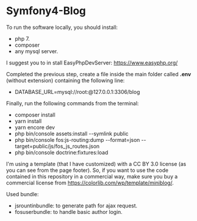 # Symfony4-Blog

To run the software locally, you should install:
- php 7. 
- composer 
- any mysql server.

I suggest you to in stall EasyPhpDevServer: https://www.easyphp.org/

Completed the previous step, create a file inside the main folder called <b>.env</b> (without extension) containing the following line:
- DATABASE_URL=mysql://root:@127.0.0.1:3306/blog

Finally, run the following commands from the terminal:
- composer install
- yarn install
- yarn encore dev
- php bin/console assets:install --symlink public
- php bin/console fos:js-routing:dump --format=json --target=public/js/fos_js_routes.json
- php bin/console doctrine:fixtures:load


I'm using a template (that I have customized) with a CC BY 3.0 license (as you can see from the page footer). So, if you want to use the code contained in this repository in a commercial way, make sure you buy a commercial license from https://colorlib.com/wp/template/miniblog/.

Used bundle:
- jsrountinbundle: to generate path for ajax request.
- fosuserbundle: to handle basic author login.
